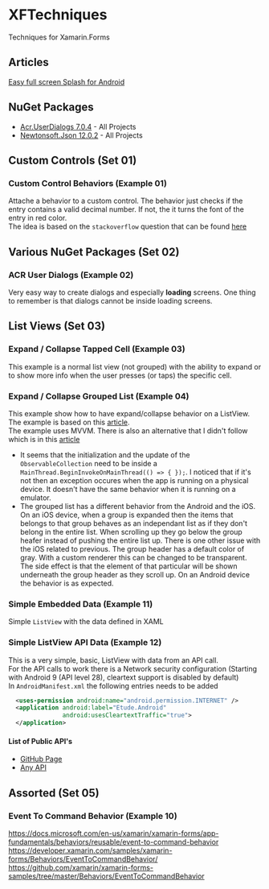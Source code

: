 # XFTechniques
Techniques for Xamarin.Forms

## Articles
[Easy full screen Splash for Android](https://xamarininsider.com/2019/04/03/easy-full-screen-splash-for-android/?utm_campaign=Weekly%2BXamarin&utm_medium=email&utm_source=Weekly_Xamarin_201)

## NuGet Packages

* [Acr.UserDialogs 7.0.4](https://github.com/aritchie/userdialogs) - All Projects
* [Newtonsoft.Json 12.0.2](https://www.newtonsoft.com/json) - All Projects

## Custom Controls (Set 01)

### Custom Control Behaviors (Example 01)

Attache a behavior to a custom control. The behavior just checks if the entry contains a valid decimal number. If not, the it turns the font of the entry in red color.  
The idea is based on the `stackoverflow` question that can be found [here](https://stackoverflow.com/questions/56986754/xamarin-forms-how-to-add-behaviors-to-custom-control)

## Various NuGet Packages (Set 02)

### ACR User Dialogs (Example 02)

Very easy way to create dialogs and especially __loading__ screens. One thing to remember is that dialogs cannot be inside loading screens.

## List Views (Set 03)

### Expand / Collapse Tapped Cell (Example 03)

This example is a normal list view (not grouped) with the ability to expand or to show more info when the user presses (or taps) the specific cell.

### Expand / Collapse Grouped List (Example 04)

This example show how to have expand/collapse behavior on a ListView. The example is based on this [article](http://www.compliancestudio.io/blog/xamarin-forms-expandable-listview).  
The example uses MVVM. There is also an alternative that I didn't follow which is in this [article](https://github.com/my-jabin/ExpandableListView-Xamarin)

* It seems that the initialization and the update of the `ObservableCollection` need to be inside a `MainThread.BeginInvokeOnMainThread(() => { });`. I noticed that if it's not then an exception occures when the app is running on a physical device. It doesn't have the same behavior when it is running on a emulator.
* The grouped list has a different behavior from the Android and the iOS. On an iOS device, when a group is expanded then the items that belongs to that group behaves as an independant list as if they don't belong in the entire list. When scrolling up they go below the group heafer instead of pushing the entire list up. There is one other issue with the iOS related to previous. The group header has a default color of gray. With a custom renderer this can be changed to be transparent. The side effect is that the element of that particular will be shown underneath the group header as they scroll up.  On an Android device the behavior is as expected.

### Simple Embedded Data (Example 11)

Simple `ListView` with the data defined in XAML

### Simple ListView API Data (Example 12)

This is a very simple, basic, ListView with data from an API call.  
For the API calls to work there is a Network security configuration (Starting with Android 9 (API level 28), cleartext support is disabled by default)  
In `AndroidManifest.xml` the following entries needs to be added

```xml
  <uses-permission android:name="android.permission.INTERNET" />
  <application android:label="Etude.Android"
               android:usesCleartextTraffic="true">
  </application>
```

#### List of Public API's

* [GitHub Page](https://github.com/public-apis/public-apis)
* [Any API](https://any-api.com/)

## Assorted (Set 05)

### Event To Command Behavior (Example 10)

https://docs.microsoft.com/en-us/xamarin/xamarin-forms/app-fundamentals/behaviors/reusable/event-to-command-behavior
https://developer.xamarin.com/samples/xamarin-forms/Behaviors/EventToCommandBehavior/
https://github.com/xamarin/xamarin-forms-samples/tree/master/Behaviors/EventToCommandBehavior
